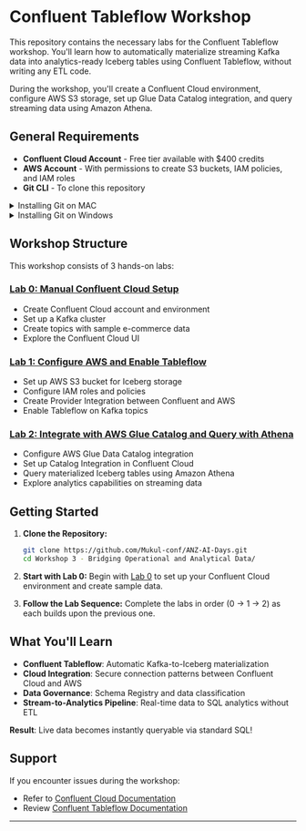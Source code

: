 # Confluent Tableflow Workshop

This repository contains the necessary labs for the Confluent Tableflow workshop. You'll learn how to automatically materialize streaming Kafka data into analytics-ready Iceberg tables using Confluent Tableflow, without writing any ETL code.

During the workshop, you'll create a Confluent Cloud environment, configure AWS S3 storage, set up Glue Data Catalog integration, and query streaming data using Amazon Athena.

## General Requirements

* **Confluent Cloud Account** - Free tier available with $400 credits
* **AWS Account** - With permissions to create S3 buckets, IAM policies, and IAM roles
* **Git CLI** - To clone this repository

<details>
<summary>Installing Git on MAC</summary>

Install `git` by running:

```bash
brew install git
```

</details>

<details>
<summary>Installing Git on Windows</summary>

Install `git` by running:

```powershell
winget install --id Git.Git -e
```
</details> 

## Workshop Structure

This workshop consists of 3 hands-on labs:

### [Lab 0: Manual Confluent Cloud Setup](./tableflow-labs/lab0.md)
- Create Confluent Cloud account and environment
- Set up a Kafka cluster  
- Create topics with sample e-commerce data
- Explore the Confluent Cloud UI

### [Lab 1: Configure AWS and Enable Tableflow](./tableflow-labs/lab1.md)
- Set up AWS S3 bucket for Iceberg storage
- Configure IAM roles and policies
- Create Provider Integration between Confluent and AWS
- Enable Tableflow on Kafka topics

### [Lab 2: Integrate with AWS Glue Catalog and Query with Athena](./tableflow-labs/lab2.md)
- Configure AWS Glue Data Catalog integration
- Set up Catalog Integration in Confluent Cloud
- Query materialized Iceberg tables using Amazon Athena
- Explore analytics capabilities on streaming data

## Getting Started

1. **Clone the Repository:**
   ```bash
   git clone https://github.com/Mukul-conf/ANZ-AI-Days.git
   cd Workshop 3 - Bridging Operational and Analytical Data/
   ```

2. **Start with Lab 0:**
   Begin with [Lab 0](tableflow-labs/lab0.md) to set up your Confluent Cloud environment and create sample data.

3. **Follow the Lab Sequence:**
   Complete the labs in order (0 → 1 → 2) as each builds upon the previous one.

## What You'll Learn

- **Confluent Tableflow**: Automatic Kafka-to-Iceberg materialization
- **Cloud Integration**: Secure connection patterns between Confluent Cloud and AWS
- **Data Governance**: Schema Registry and data classification
- **Stream-to-Analytics Pipeline**: Real-time data to SQL analytics without ETL

**Result**: Live data becomes instantly queryable via standard SQL!

## Support

If you encounter issues during the workshop:
- Refer to [Confluent Cloud Documentation](https://docs.confluent.io/cloud/current/overview.html)
- Review [Confluent Tableflow Documentation](https://docs.confluent.io/cloud/current/topics/tableflow/overview.html)

---
